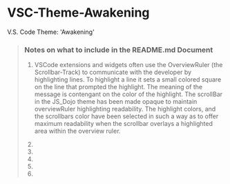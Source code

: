 # VSC-Theme-Awakening

V.S. Code Theme: 'Awakening'

> ### Notes on what to include in the README.md Document
>
> 1. VSCode extensions and widgets often use the OverviewRuler (the Scrollbar-Track) to communicate with the developer by highlighting lines. To highlight a line it sets a small colored square on the line that prompted the highlight. The meaning of the message is contengant on the color of the highlight. The scrollBar in the JS_Dojo theme has been made opaque to maintain overviewRuler highlighting readability. The highlight colors, and the scrollbars color have been selected in such a way as to offer maximum readability when the scrollbar overlays a highlighted area within the overview ruler.
>
> 1.
> 1.
> 1.
> 1.
> 1.
